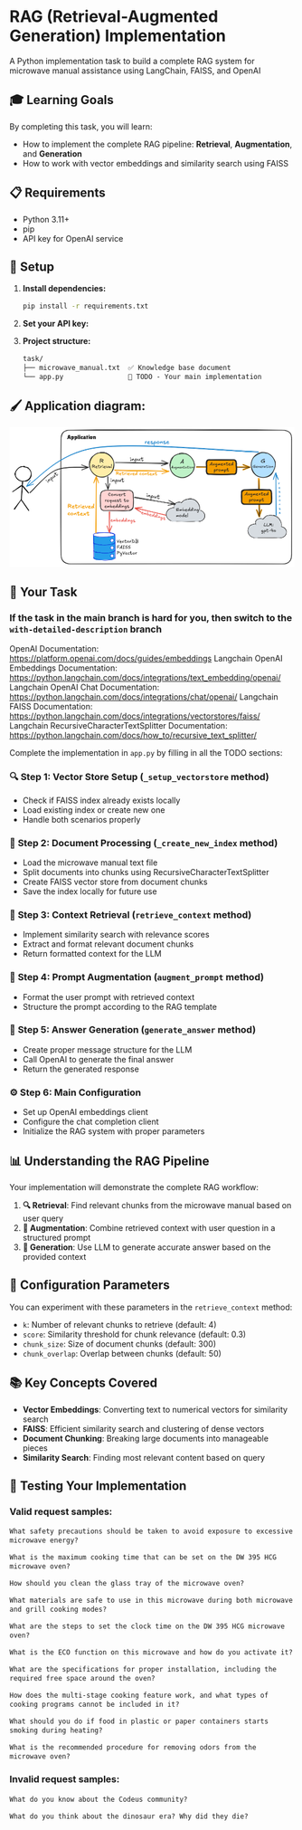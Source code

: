 # RAG (Retrieval-Augmented Generation) Implementation

A Python implementation task to build a complete RAG system for microwave manual assistance using LangChain, FAISS, and OpenAI

## 🎓 Learning Goals

By completing this task, you will learn:
- How to implement the complete RAG pipeline: **Retrieval**, **Augmentation**, and **Generation**
- How to work with vector embeddings and similarity search using FAISS

## 📋 Requirements

- Python 3.11+
- pip
- API key for OpenAI service

## 🔧 Setup

1. **Install dependencies:**
   ```bash
   pip install -r requirements.txt
   ```

2. **Set your API key:**

3. **Project structure:**
   ```
   task/
   ├── microwave_manual.txt  ✅ Knowledge base document
   └── app.py                🚧 TODO - Your main implementation
   ```
## 🖌️ Application diagram:

<img src="application-diagram.png">

## 📝 Your Task

### If the task in the main branch is hard for you, then switch to the `with-detailed-description` branch

OpenAI Documentation: https://platform.openai.com/docs/guides/embeddings
Langchain OpenAI Embeddings Documentation: https://python.langchain.com/docs/integrations/text_embedding/openai/
Langchain OpenAI Chat Documentation: https://python.langchain.com/docs/integrations/chat/openai/
Langchain FAISS Documentation: https://python.langchain.com/docs/integrations/vectorstores/faiss/
Langchain RecursiveCharacterTextSplitter Documentation: https://python.langchain.com/docs/how_to/recursive_text_splitter/

Complete the implementation in `app.py` by filling in all the TODO sections:

### 🔍 **Step 1: Vector Store Setup (`_setup_vectorstore` method)**
- Check if FAISS index already exists locally
- Load existing index or create new one
- Handle both scenarios properly

### 📖 **Step 2: Document Processing (`_create_new_index` method)**
- Load the microwave manual text file
- Split documents into chunks using RecursiveCharacterTextSplitter
- Create FAISS vector store from document chunks
- Save the index locally for future use

### 🔎 **Step 3: Context Retrieval (`retrieve_context` method)**
- Implement similarity search with relevance scores
- Extract and format relevant document chunks
- Return formatted context for the LLM

### 🔗 **Step 4: Prompt Augmentation (`augment_prompt` method)**
- Format the user prompt with retrieved context
- Structure the prompt according to the RAG template

### 🤖 **Step 5: Answer Generation (`generate_answer` method)**
- Create proper message structure for the LLM
- Call OpenAI to generate the final answer
- Return the generated response

### ⚙️ **Step 6: Main Configuration**
- Set up OpenAI embeddings client
- Configure the chat completion client
- Initialize the RAG system with proper parameters


## 📊 Understanding the RAG Pipeline

Your implementation will demonstrate the complete RAG workflow:

1. **🔍 Retrieval**: Find relevant chunks from the microwave manual based on user query
2. **🔗 Augmentation**: Combine retrieved context with user question in a structured prompt
3. **🤖 Generation**: Use LLM to generate accurate answer based on the provided context

## 🔧 Configuration Parameters

You can experiment with these parameters in the `retrieve_context` method:
- `k`: Number of relevant chunks to retrieve (default: 4)
- `score`: Similarity threshold for chunk relevance (default: 0.3)
- `chunk_size`: Size of document chunks (default: 300)
- `chunk_overlap`: Overlap between chunks (default: 50)

## 📚 Key Concepts Covered

- **Vector Embeddings**: Converting text to numerical vectors for similarity search
- **FAISS**: Efficient similarity search and clustering of dense vectors
- **Document Chunking**: Breaking large documents into manageable pieces
- **Similarity Search**: Finding most relevant content based on query

## 🎯 Testing Your Implementation

### Valid request samples:
``` 
What safety precautions should be taken to avoid exposure to excessive microwave energy?
```
```
What is the maximum cooking time that can be set on the DW 395 HCG microwave oven?
```
```
How should you clean the glass tray of the microwave oven?
```
```
What materials are safe to use in this microwave during both microwave and grill cooking modes?
```
```
What are the steps to set the clock time on the DW 395 HCG microwave oven?
```
```
What is the ECO function on this microwave and how do you activate it?
```
```
What are the specifications for proper installation, including the required free space around the oven?
```
```
How does the multi-stage cooking feature work, and what types of cooking programs cannot be included in it?
```
```
What should you do if food in plastic or paper containers starts smoking during heating?
```
```
What is the recommended procedure for removing odors from the microwave oven?
```

### Invalid request samples:
```
What do you know about the Codeus community?
```
```
What do you think about the dinosaur era? Why did they die?
```
